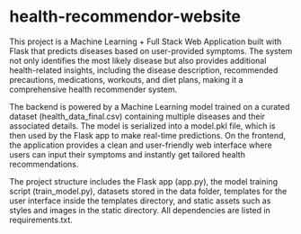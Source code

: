 # health-recommendor-website
This project is a Machine Learning + Full Stack Web Application built with Flask that predicts diseases based on user-provided symptoms. The system not only identifies the most likely disease but also provides additional health-related insights, including the disease description, recommended precautions, medications, workouts, and diet plans, making it a comprehensive health recommender system.

The backend is powered by a Machine Learning model trained on a curated dataset (health_data_final.csv) containing multiple diseases and their associated details. The model is serialized into a model.pkl file, which is then used by the Flask app to make real-time predictions. On the frontend, the application provides a clean and user-friendly web interface where users can input their symptoms and instantly get tailored health recommendations.

The project structure includes the Flask app (app.py), the model training script (train_model.py), datasets stored in the data folder, templates for the user interface inside the templates directory, and static assets such as styles and images in the static directory. All dependencies are listed in requirements.txt.
